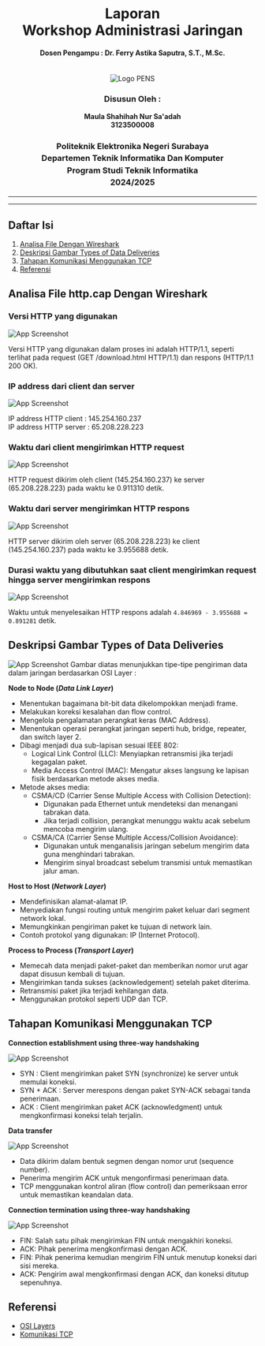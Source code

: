 <div align="center">
  <h1 style="text-align: center;font-weight: bold">Laporan<br>Workshop Administrasi Jaringan</h1>
  <h4 style="text-align: center;">Dosen Pengampu : Dr. Ferry Astika Saputra, S.T., M.Sc.</h4>
</div>
<br />
<div align="center">
  <img src="https://upload.wikimedia.org/wikipedia/id/4/44/Logo_PENS.png" alt="Logo PENS">
  <h3 style="text-align: center;">Disusun Oleh :</h3>
  <p style="text-align: center;">
    <strong>Maula Shahihah Nur Sa'adah</strong><br>
    <strong>3123500008</strong>
  </p>

<h3 style="text-align: center;line-height: 1.5">Politeknik Elektronika Negeri Surabaya<br>Departemen Teknik Informatika Dan Komputer<br>Program Studi Teknik Informatika<br>2024/2025</h3>
  <hr><hr>
</div>

## Daftar Isi

1. [Analisa File Dengan Wireshark](#analisa-http-cap)
2. [Deskripsi Gambar Types of Data Deliveries](#deskripsi-gambar)
3. [Tahapan Komunikasi Menggunakan TCP](#rangkuman-tahapan-komunikasi-tcp)
4. [Referensi](#referensi)

## Analisa File http.cap Dengan Wireshark

### Versi HTTP yang digunakan

![App Screenshot](img/http-version.png)

<p>Versi HTTP yang digunakan dalam proses ini adalah HTTP/1.1, seperti terlihat pada request (GET /download.html HTTP/1.1) dan respons (HTTP/1.1 200 OK).<p>

### IP address dari client dan server

![App Screenshot](img/ip-address.png)

IP address HTTP client : 145.254.160.237<br>
IP address HTTP server : 65.208.228.223

### Waktu dari client mengirimkan HTTP request

![App Screenshot](img/http-request.png)

HTTP request dikirim oleh client (145.254.160.237) ke server (65.208.228.223) pada waktu ke 0.911310 detik.

### Waktu dari server mengirimkan HTTP respons

![App Screenshot](img/http-respons.png)

HTTP server dikirim oleh server (65.208.228.223) ke client (145.254.160.237) pada waktu ke 3.955688 detik.

### Durasi waktu yang dibutuhkan saat client mengirimkan request hingga server mengirimkan respons

![App Screenshot](img/durasi-waktu.png)

Waktu untuk menyelesaikan HTTP respons adalah `4.846969 - 3.955688 = 0.891281` detik.

## Deskripsi Gambar Types of Data Deliveries

![App Screenshot](img/type-data-deliveries.png)
Gambar diatas menunjukkan tipe-tipe pengiriman data dalam jaringan berdasarkan OSI Layer :

<strong>Node to Node (<i>Data Link Layer</i>)</strong>

- Menentukan bagaimana bit-bit data dikelompokkan menjadi frame.
- Melakukan koreksi kesalahan dan flow control.
- Mengelola pengalamatan perangkat keras (MAC Address).
- Menentukan operasi perangkat jaringan seperti hub, bridge, repeater, dan switch layer 2.
- Dibagi menjadi dua sub-lapisan sesuai IEEE 802:
  - Logical Link Control (LLC): Menyiapkan retransmisi jika terjadi kegagalan paket.
  - Media Access Control (MAC): Mengatur akses langsung ke lapisan fisik berdasarkan metode akses media.
- Metode akses media:
  - CSMA/CD (Carrier Sense Multiple Access with Collision Detection):
    - Digunakan pada Ethernet untuk mendeteksi dan menangani tabrakan data.
    - Jika terjadi collision, perangkat menunggu waktu acak sebelum mencoba mengirim ulang.
  - CSMA/CA (Carrier Sense Multiple Access/Collision Avoidance):
    - Digunakan untuk menganalisis jaringan sebelum mengirim data guna menghindari tabrakan.
    - Mengirim sinyal broadcast sebelum transmisi untuk memastikan jalur aman.

<strong>Host to Host (<i>Network Layer</i>)</strong>

- Mendefinisikan alamat-alamat IP.
- Menyediakan fungsi routing untuk mengirim paket keluar dari segment network lokal.
- Memungkinkan pengiriman paket ke tujuan di network lain.
- Contoh protokol yang digunakan: IP (Internet Protocol).

<strong>Process to Process (<i>Transport Layer</i>)</strong>

- Memecah data menjadi paket-paket dan memberikan nomor urut agar dapat disusun kembali di tujuan.
- Mengirimkan tanda sukses (acknowledgement) setelah paket diterima.
- Retransmisi paket jika terjadi kehilangan data.
- Menggunakan protokol seperti UDP dan TCP.

## Tahapan Komunikasi Menggunakan TCP

<strong>Connection establishment using three-way handshaking</strong>

![App Screenshot](img/three-way-handshake.png)
- SYN : Client mengirimkan paket SYN (synchronize) ke server untuk memulai koneksi.
- SYN + ACK : Server merespons dengan paket SYN-ACK sebagai tanda penerimaan.
- ACK : Client mengirimkan paket ACK (acknowledgment) untuk mengkonfirmasi koneksi telah terjalin.

<strong>Data transfer</strong>

![App Screenshot](img/data-transfer.png)
- Data dikirim dalam bentuk segmen dengan nomor urut (sequence number).
- Penerima mengirim ACK untuk mengonfirmasi penerimaan data.
- TCP menggunakan kontrol aliran (flow control) dan pemeriksaan error untuk memastikan keandalan data.

<strong>Connection termination using three-way handshaking</strong>

![App Screenshot](img/four-way-handshake.png)
- FIN: Salah satu pihak mengirimkan FIN untuk mengakhiri koneksi.
- ACK: Pihak penerima mengkonfirmasi dengan ACK.
- FIN: Pihak penerima kemudian mengirim FIN untuk menutup koneksi dari sisi mereka.
- ACK: Pengirim awal mengkonfirmasi dengan ACK, dan koneksi ditutup sepenuhnya.

## Referensi

- [OSI Layers](https://online.binus.ac.id/computer-science/2021/09/24/7-osi-layer/)
- [Komunikasi TCP](https://deriota.com/news/read/1504/memahami-tcpip-protokol-dasar-untuk-komunikasi-digital.html)